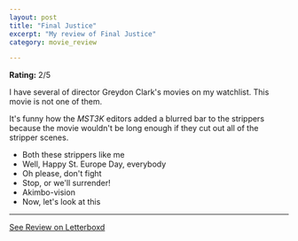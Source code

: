 ```yaml
---
layout: post
title: "Final Justice"
excerpt: "My review of Final Justice"
category: movie_review

---
```


**Rating:** 2/5

I have several of director Greydon Clark's movies on my watchlist. This movie is not one of them.

It's funny how the <i>MST3K</i> editors added a blurred bar to the strippers because the movie wouldn't be long enough if they cut out all of the stripper scenes.

* Both these strippers like me
* Well, Happy St. Europe Day, everybody
* Oh please, don't fight
* Stop, or we'll surrender!
* Akimbo-vision
* Now, let's look at this

<hr>

[See Review on Letterboxd](https://boxd.it/6foqUl)
